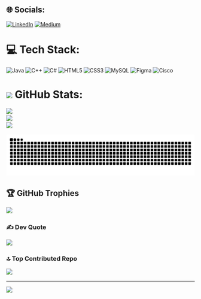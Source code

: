 
## 🌐 Socials:
[![LinkedIn](https://img.shields.io/badge/LinkedIn-%230077B5.svg?logo=linkedin&logoColor=white)](https://www.linkedin.com/in/alican-kaya-881650234/)
[![Medium](https://img.shields.io/badge/Medium-%2312100E.svg?logo=medium&logoColor=white)](https://medium.com/@alicankaya268)

# 💻 Tech Stack:
![Java](https://img.shields.io/badge/java-%23ED8B00.svg?style=for-the-badge&logo=openjdk&logoColor=white) ![C++](https://img.shields.io/badge/c++-%2300599C.svg?style=for-the-badge&logo=c%2B%2B&logoColor=white) ![C#](https://img.shields.io/badge/c%23-%23239120.svg?style=for-the-badge&logo=csharp&logoColor=white) ![HTML5](https://img.shields.io/badge/html5-%23E34F26.svg?style=for-the-badge&logo=html5&logoColor=white) ![CSS3](https://img.shields.io/badge/css3-%231572B6.svg?style=for-the-badge&logo=css3&logoColor=white) ![MySQL](https://img.shields.io/badge/mysql-4479A1.svg?style=for-the-badge&logo=mysql&logoColor=white) ![Figma](https://img.shields.io/badge/figma-%23F24E1E.svg?style=for-the-badge&logo=figma&logoColor=white) ![Cisco](https://img.shields.io/badge/cisco-%23049fd9.svg?style=for-the-badge&logo=cisco&logoColor=black)
# <img src="https://media2.giphy.com/media/QssGEmpkyEOhBCb7e1/giphy.gif?cid=ecf05e47a0n3gi1bfqntqmob8g9aid1oyj2wr3ds3mg700bl&rid=giphy.gif" width ="25"> GitHub Stats:
![](https://github-readme-stats.vercel.app/api?username=alicankaya192&theme=highcontrast&hide_border=false&include_all_commits=true&count_private=true)<br/>
![](https://github-readme-streak-stats.herokuapp.com/?user=alicankaya192&theme=highcontrast&hide_border=false)<br/>
![](https://github-readme-stats.vercel.app/api/top-langs/?username=alicankaya192&theme=highcontrast&hide_border=false&include_all_commits=true&count_private=true&layout=compact)

![](https://github.com/BEPb/BEPb/raw/output/github-contribution-grid-snake.svg)

## 🏆 GitHub Trophies
![](https://github-profile-trophy.vercel.app/?username=alicankaya192&theme=tokyonight&no-frame=false&no-bg=false&margin-w=4)

### ✍️ Dev Quote
![](https://quotes-github-readme.vercel.app/api?type=horizontal&theme=dark)

### 🔝 Top Contributed Repo
![](https://github-contributor-stats.vercel.app/api?username=alicankaya192&limit=5&theme=highcontrast&combine_all_yearly_contributions=true)

---
[![](https://visitcount.itsvg.in/api?id=alicankaya192&icon=2&color=2)](https://visitcount.itsvg.in)

<!-- Proudly created with GPRM ( https://gprm.itsvg.in ) -->
